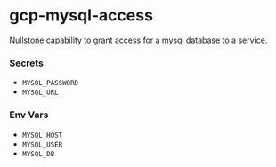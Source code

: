 # gcp-mysql-access

Nullstone capability to grant access for a mysql database to a service.

### Secrets

- `MYSQL_PASSWORD`
- `MYSQL_URL`

### Env Vars

- `MYSQL_HOST`
- `MYSQL_USER`
- `MYSQL_DB`
